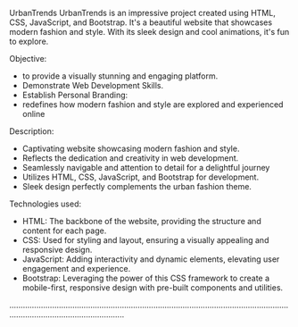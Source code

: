 UrbanTrends
UrbanTrends is an impressive project created using HTML, CSS, JavaScript, and Bootstrap. It's a beautiful website that showcases modern fashion and style. With its sleek design and cool animations, it's fun to explore. 

Objective:
- to provide a visually stunning and engaging platform.
- Demonstrate Web Development Skills.
- Establish Personal Branding:
- redefines how modern fashion and style are explored and experienced online

Description:
- Captivating website showcasing modern fashion and style.
- Reflects the dedication and creativity in web development.
- Seamlessly navigable and attention to detail for a delightful journey
- Utilizes HTML, CSS, JavaScript, and Bootstrap for development.
- Sleek design perfectly complements the urban fashion theme.

Technologies used:
- HTML: The backbone of the website, providing the structure and content for each page.
- CSS: Used for styling and layout, ensuring a visually appealing and responsive design.
- JavaScript: Adding interactivity and dynamic elements, elevating user engagement and experience.
- Bootstrap: Leveraging the power of this CSS framework to create a mobile-first, responsive design with pre-built components and utilities.

...............................................................................................................................................................................
